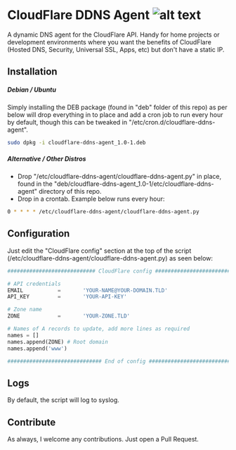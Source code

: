 # CloudFlare DDNS Agent ![alt text](https://www.cloudflare.com/media/images/brand/logo-guideline-illustrations_background-white.png "CloudFlare logo")
A dynamic DNS agent for the CloudFlare API. Handy for home projects or development environments where you want the benefits of CloudFlare (Hosted DNS, Security, Universal SSL, Apps, etc) but don't have a static IP.

## Installation

##### Debian / Ubuntu
Simply installing the DEB package (found in "deb" folder of this repo) as per below will drop everything in to place and add a cron job to run every hour by default, though this can be tweaked in "/etc/cron.d/cloudflare-ddns-agent".
```bash
sudo dpkg -i cloudflare-ddns-agent_1.0-1.deb
```

##### Alternative / Other Distros
- Drop "/etc/cloudflare-ddns-agent/cloudflare-ddns-agent.py" in place, found in the "deb/cloudflare-ddns-agent_1.0-1/etc/cloudflare-ddns-agent" directory of this repo.
- Drop in a crontab. Example below runs every hour:
```bash
0 * * * * /etc/cloudflare-ddns-agent/cloudflare-ddns-agent.py
```

## Configuration
Just edit the "CloudFlare config" section at the top of the script (/etc/cloudflare-ddns-agent/cloudflare-ddns-agent.py) as seen below:

```python
############################ CloudFlare config ################################

# API credentials
EMAIL           =       'YOUR-NAME@YOUR-DOMAIN.TLD'
API_KEY         =       'YOUR-API-KEY'

# Zone name
ZONE            =       'YOUR-ZONE.TLD'

# Names of A records to update, add more lines as required
names = []
names.append(ZONE) # Root domain
names.append('www')

############################## End of config ##################################
```

## Logs
By default, the script will log to syslog.

## Contribute
As always, I welcome any contributions. Just open a Pull Request.
